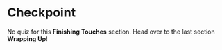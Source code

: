 # Checkpoint

No quiz for this **Finishing Touches** section. Head over to the last section **Wrapping Up**!

